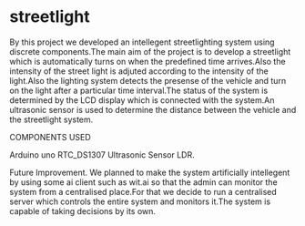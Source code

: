 # streetlight

By this project we developed an intellegent streetlighting system using discrete components.The main aim of the project is to develop a streetlight which is automatically turns on when the predefined time arrives.Also the intensity of the street light is adjuted according to the intensity of the light.Also the lighting system detects the presense of the vehicle and turn on the light after a particular time interval.The status of the system is determined by the LCD display which is connected with the system.An ultrasonic sensor is used to determine the distance between the vehicle and the streetlight system.

COMPONENTS USED                                                                                                                       

Arduino uno
RTC_DS1307
Ultrasonic Sensor
LDR.

Future Improvement.
We planned to make the system artificially intellegent by using some ai client such as wit.ai so that the admin can monitor the system from a centralised place.For that we decide to run a centralised server which controls the entire system and monitors it.The system is capable of taking decisions by its own.
